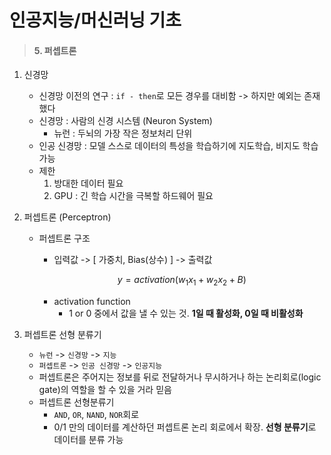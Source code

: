 # 인공지능/머신러닝 기초

> #### 5. 퍼셉트론



1. 신경망

   - 신경망 이전의 연구 :  `if - then`로 모든 경우를 대비함 -> 하지만 예외는 존재했다
   - 신경망 : 사람의 신경 시스템 (Neuron System)
     - 뉴런 : 두뇌의 가장 작은 정보처리 단위
   - 인공 신경망 : 모델 스스로 데이터의 특성을 학습하기에 지도학습, 비지도 학습 가능
   - 제한 
     1. 방대한 데이터 필요
     2. GPU : 긴 학습 시간을 극복할 하드웨어 필요 

2. 퍼셉트론 (Perceptron)

   - 퍼셉트론 구조

     - 입력값 -> [ 가중치, Bias(상수) ] ->  출력값

     $$
     y = activation(w_1x_1 + w_2x_2 + B)
     $$

     - activation function
       - 1 or 0 중에서 값을 낼 수 있는 것. **1일 때 활성화, 0일 때 비활성화**

3. 퍼셉트론 선형 분류기

   - `뉴런` -> `신경망` -> `지능`
   - `퍼셉트론` -> `인공 신경망` -> `인공지능`
   - 퍼셉트론은 주어지는 정보를 뒤로 전달하거나 무시하거나 하는 논리회로(logic gate)의 역할을 할 수 있을 거라 믿음 
   - 퍼셉트론 선형분류기
     -  `AND`, `OR`, `NAND`, `NOR`회로
     - 0/1 만의 데이터를 계산하던 퍼셉트론 논리 회로에서 확장. **선형 분류기**로 데이터를 분류 가능

